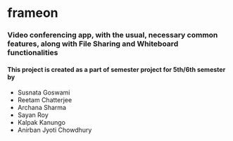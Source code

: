 # frameon
### Video conferencing app, with the usual, necessary common features, along with File Sharing and Whiteboard functionalities 
#### This project is created as a part of semester project for 5th/6th semester by 
- Susnata Goswami
- Reetam Chatterjee
- Archana Sharma
- Sayan Roy
- Kalpak Kanungo
- Anirban Jyoti Chowdhury
